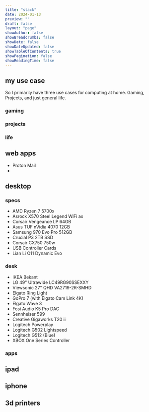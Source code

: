 ```yaml
---
title: "stack"
date: 2024-01-13
preview: ""
draft: false
layout: "page"
showAuthor: false
showBreadcrumbs: false
showDate: false
showDateUpdated: false
showTableOfContents: true
showPagination: false
showReadingTime: false
---
```


## my use case
So I primarily have three use cases for computing at home. Gaming, Projects, and just general life.
### gaming
### projects
### life

## web apps
- Proton Mail
- 
## desktop

### specs
- AMD Ryzen 7 5700x
- Asrock X570 Steel Legend WiFi ax
- Corsair Vengeance LP 64GB
- Asus TUF nVidia 4070 12GB
- Samsung 970 Evo Pro 512GB
- Crucial P3 2TB SSD
- Corsair CX750 750w
- USB Controller Cards
- Lian Li O11 Dynamic Evo

### desk
- IKEA Bekant
- LG 49" Ultrawide LC49RG90SSEXXY
- Viewsonic 27" QHD VA2719-2K-SMHD
- Elgato Ring Light
- GoPro 7 (with Elgato Cam Link 4K)
- Elgato Wave 3
- Fosi Audio K5 Pro DAC
- Sennheiser 599
- Creative Gigaworks T20 ii
- Logitech Powerplay
- Logitech G502 Lightspeed
- Logitech G512 (Blue)
- XBOX One Series Controller

### apps

## ipad

## iphone

## 3d printers
